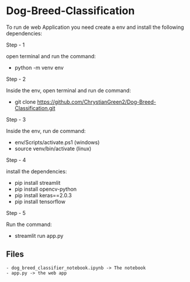 # Dog-Breed-Classification
To run de web Application you need create a env and install the following dependencies:

Step - 1

open terminal and run the command:
- python -m venv env

Step - 2

Inside the env, open terminal and run de command:
- git clone https://github.com/ChrystianGreen2/Dog-Breed-Classification.git

Step - 3

Inside the env, run de command:
- env/Scripts/activate.ps1 (windows)
- source venv/bin/activate (linux)

Step - 4

install the dependencies:
- pip install streamlit
- pip install opencv-python
- pip install keras==2.0.3
- pip install tensorflow

Step - 5

Run the command:
- streamlit run app.py

Files
-----
~~~~~~~~~~~~
- dog_breed_classifier_notebook.ipynb -> The notebook
- app.py -> the web app

~~~~~~~~~~~~

